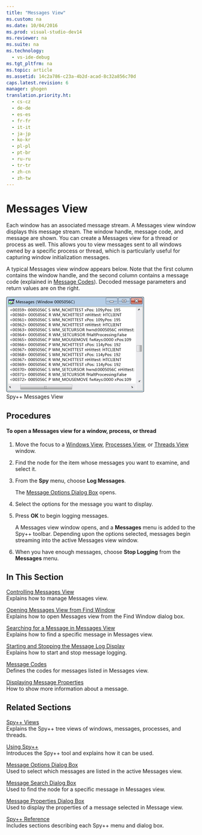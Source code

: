 ```yaml
---
title: "Messages View"
ms.custom: na
ms.date: 10/04/2016
ms.prod: visual-studio-dev14
ms.reviewer: na
ms.suite: na
ms.technology: 
  - vs-ide-debug
ms.tgt_pltfrm: na
ms.topic: article
ms.assetid: 14c2a786-c23a-4b2d-acad-8c32a856c70d
caps.latest.revision: 6
manager: ghogen
translation.priority.ht: 
  - cs-cz
  - de-de
  - es-es
  - fr-fr
  - it-it
  - ja-jp
  - ko-kr
  - pl-pl
  - pt-br
  - ru-ru
  - tr-tr
  - zh-cn
  - zh-tw
---
```

# Messages View
Each window has an associated message stream. A Messages view window displays this message stream. The window handle, message code, and message are shown. You can create a Messages view for a thread or process as well. This allows you to view messages sent to all windows owned by a specific process or thread, which is particularly useful for capturing window initialization messages.  
  
 A typical Messages view window appears below. Note that the first column contains the window handle, and the second column contains a message code (explained in [Message Codes](../VS_debugger/Message-Codes.md)). Decoded message parameters and return values are on the right.  
  
 ![Spy&#43;&#43; Messages View](../VS_debugger/media/Spy--_MessagesView.png "Spy++_MessagesView")  
Spy++ Messages View  
  
## Procedures  
  
#### To open a Messages view for a window, process, or thread  
  
1.  Move the focus to a [Windows View](../VS_debugger/Windows-View.md), [Processes View](../VS_debugger/Processes-View.md), or [Threads View](../VS_debugger/Threads-View.md) window.  
  
2.  Find the node for the item whose messages you want to examine, and select it.  
  
3.  From the **Spy** menu, choose **Log Messages**.  
  
     The [Message Options Dialog Box](../VS_debugger/Message-Options-Dialog-Box.md) opens.  
  
4.  Select the options for the message you want to display.  
  
5.  Press **OK** to begin logging messages.  
  
     A Messages view window opens, and a **Messages** menu is added to the Spy++ toolbar. Depending upon the options selected, messages begin streaming into the active Messages view window.  
  
6.  When you have enough messages, choose **Stop Logging** from the **Messages** menu.  
  
## In This Section  
 [Controlling Messages View](../VS_debugger/How-to--Control-Messages-View.md)  
 Explains how to manage Messages view.  
  
 [Opening Messages View from Find Window](_asug_choosing_message_options)  
 Explains how to open Messages view from the Find Window dialog box.  
  
 [Searching for a Message in Messages View](../VS_debugger/How-to--Search-for-a-Message-in-Messages-View.md)  
 Explains how to find a specific message in Messages view.  
  
 [Starting and Stopping the Message Log Display](../VS_debugger/How-to--Start-and-Stop-the-Message-Log-Display.md)  
 Explains how to start and stop message logging.  
  
 [Message Codes](../VS_debugger/Message-Codes.md)  
 Defines the codes for messages listed in Messages view.  
  
 [Displaying Message Properties](../VS_debugger/How-to--Display-Message-Properties.md)  
 How to show more information about a message.  
  
## Related Sections  
 [Spy++ Views](../VS_debugger/Spy---Views.md)  
 Explains the Spy++ tree views of windows, messages, processes, and threads.  
  
 [Using Spy++](../VS_debugger/Using-Spy--.md)  
 Introduces the Spy++ tool and explains how it can be used.  
  
 [Message Options Dialog Box](../VS_debugger/Message-Options-Dialog-Box.md)  
 Used to select which messages are listed in the active Messages view.  
  
 [Message Search Dialog Box](../VS_debugger/Message-Search-Dialog-Box.md)  
 Used to find the node for a specific message in Messages view.  
  
 [Message Properties Dialog Box](../VS_debugger/Message-Properties-Dialog-Box.md)  
 Used to display the properties of a message selected in Message view.  
  
 [Spy++ Reference](../VS_debugger/Spy---Reference.md)  
 Includes sections describing each Spy++ menu and dialog box.